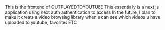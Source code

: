 This is the frontend of OUTPLAYEDTOYOUTUBE
This essentially is a next js application using next auth authentication to access
In the future, I plan to make it create a video browsing library when u can see which videos u have uploaded to youtube, favorites ETC
